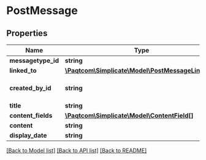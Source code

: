 # PostMessage

## Properties

 Name               | Type                                                                    | Description                          | Notes                                     
--------------------|-------------------------------------------------------------------------|--------------------------------------|-------------------------------------------
 **messagetype_id** | **string**                                                              |                                      | [optional]                                
 **linked_to**      | [**\Paqtcom\Simplicate\Model\PostMessageLinkedTo**](PostMessageLinkedTo.md) |                                      | [optional]                                
 **created_by_id**  | **string**                                                              | employee_id as seen in /crm/employee | [optional] [default to 'employee:abc123'] 
 **title**          | **string**                                                              |                                      | [optional]                                
 **content_fields** | [**\Paqtcom\Simplicate\Model\ContentField[]**](ContentField.md)             |                                      | [optional]                                
 **content**        | **string**                                                              |                                      | [optional]                                
 **display_date**   | **string**                                                              |                                      | [optional]                                

[[Back to Model list]](../README.md#documentation-for-models) [[Back to API list]](../README.md#documentation-for-api-endpoints) [[Back to README]](../README.md)


